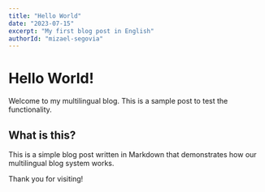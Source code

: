 ```yaml
---
title: "Hello World"
date: "2023-07-15"
excerpt: "My first blog post in English"
authorId: "mizael-segovia"
---
```


# Hello World!

Welcome to my multilingual blog. This is a sample post to test the functionality.

## What is this?

This is a simple blog post written in Markdown that demonstrates how our multilingual blog system works.

Thank you for visiting!
